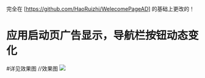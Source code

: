 完全在 [https://github.com/HaoRuizhi/WelecomePageAD] 的基础上更改的！

# 应用启动页广告显示，导航栏按钮动态变化
#详见效果图
//效果图
![](https://github.com/HaoRuizhi/WelecomePageAD/blob/master/启动页广告按钮动画.gif)

